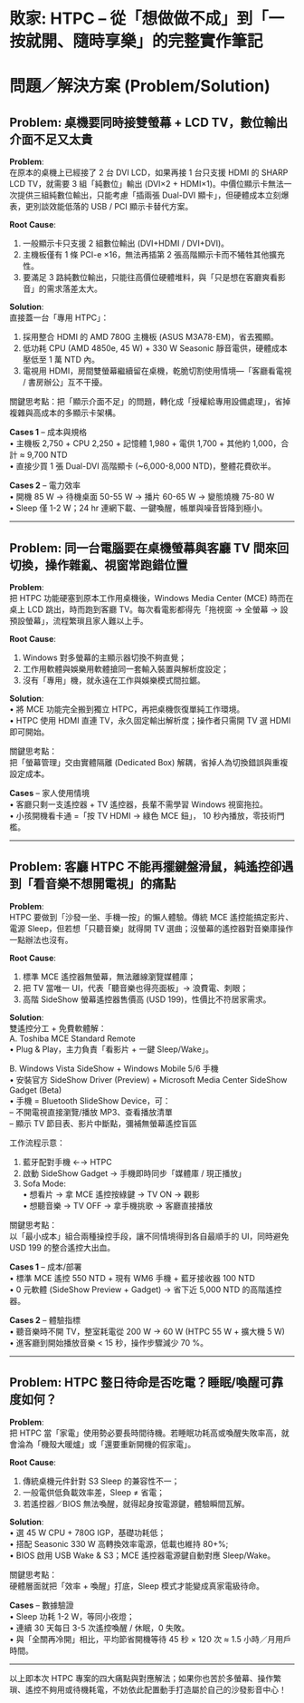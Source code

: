 # 敗家: HTPC – 從「想做做不成」到「一按就開、隨時享樂」的完整實作筆記  

# 問題／解決方案 (Problem/Solution)

## Problem: 桌機要同時接雙螢幕 + LCD TV，數位輸出介面不足又太貴

**Problem**:  
在原本的桌機上已經接了 2 台 DVI LCD，如果再接 1 台只支援 HDMI 的 SHARP LCD TV，就需要 3 組「純數位」輸出 (DVI×2 + HDMI×1)。中價位顯示卡無法一次提供三組純數位輸出，只能考慮「插兩張 Dual-DVI 顯卡」，但硬體成本立刻爆表，更別談效能低落的 USB / PCI 顯示卡替代方案。

**Root Cause**:  
1. 一般顯示卡只支援 2 組數位輸出 (DVI+HDMI / DVI+DVI)。  
2. 主機板僅有 1 條 PCI-e ×16，無法再插第 2 張高階顯示卡而不犧牲其他擴充性。  
3. 要滿足 3 路純數位輸出，只能往高價位硬體堆料，與「只是想在客廳爽看影音」的需求落差太大。

**Solution**:  
直接蓋一台「專用 HTPC」：  
1. 採用整合 HDMI 的 AMD 780G 主機板 (ASUS M3A78-EM)，省去獨顯。  
2. 低功耗 CPU (AMD 4850e, 45 W) + 330 W Seasonic 靜音電供，硬體成本壓低至 1 萬 NTD 內。  
3. 電視用 HDMI，房間雙螢幕繼續留在桌機，乾脆切割使用情境—「客廳看電視 / 書房辦公」互不干擾。  

關鍵思考點：把「顯示介面不足」的問題，轉化成「授權給專用設備處理」，省掉複雜與高成本的多顯示卡架構。

**Cases 1** – 成本與規格  
• 主機板 2,750 + CPU 2,250 + 記憶體 1,980 + 電供 1,700 + 其他約 1,000，合計 ≈ 9,700 NTD  
• 直接少買 1 張 Dual-DVI 高階顯卡 (~6,000-8,000 NTD)，整體花費砍半。

**Cases 2** – 電力效率  
• 開機 85 W → 待機桌面 50-55 W → 播片 60-65 W → 變態燒機 75-80 W  
• Sleep 僅 1-2 W；24 hr 連網下載、一鍵喚醒，帳單與噪音皆降到極小。

---

## Problem: 同一台電腦要在桌機螢幕與客廳 TV 間來回切換，操作雜亂、視窗常跑錯位置

**Problem**:  
把 HTPC 功能硬塞到原本工作用桌機後，Windows Media Center (MCE) 時而在桌上 LCD 跳出，時而跑到客廳 TV。每次看電影都得先「拖視窗 → 全螢幕 → 設預設螢幕」，流程繁瑣且家人難以上手。

**Root Cause**:  
1. Windows 對多螢幕的主顯示器切換不夠直覺；  
2. 工作用軟體與娛樂用軟體搶同一套輸入裝置與解析度設定；  
3. 沒有「專用」機，就永遠在工作與娛樂模式間拉鋸。

**Solution**:  
• 將 MCE 功能完全搬到獨立 HTPC，再把桌機恢復單純工作環境。  
• HTPC 使用 HDMI 直連 TV，永久固定輸出解析度；操作者只需開 TV 選 HDMI 即可開始。  

關鍵思考點：  
把「螢幕管理」交由實體隔離 (Dedicated Box) 解耦，省掉人為切換錯誤與重複設定成本。

**Cases** – 家人使用情境  
• 客廳只剩一支遙控器 + TV 遙控器，長輩不需學習 Windows 視窗拖拉。  
• 小孩開機看卡通 =「按 TV HDMI → 綠色 MCE 鈕」， 10 秒內播放，零技術門檻。

---

## Problem: 客廳 HTPC 不能再擺鍵盤滑鼠，純遙控卻遇到「看音樂不想開電視」的痛點

**Problem**:  
HTPC 要做到「沙發一坐、手機一按」的懶人體驗。傳統 MCE 遙控能搞定影片、電源 Sleep，但若想「只聽音樂」就得開 TV 選曲；沒螢幕的遙控器對音樂庫操作一點辦法也沒有。

**Root Cause**:  
1. 標準 MCE 遙控器無螢幕，無法離線瀏覽媒體庫；  
2. 把 TV 當唯一 UI，代表「聽音樂也得亮面板」→ 浪費電、刺眼；  
3. 高階 SideShow 螢幕遙控器售價高 (USD 199)，性價比不符居家需求。

**Solution**:  
雙遙控分工 + 免費軟體解：  
A. Toshiba MCE Standard Remote  
   • Plug & Play，主力負責「看影片 + 一鍵 Sleep/Wake」。  

B. Windows Vista SideShow + Windows Mobile 5/6 手機  
   • 安裝官方 SideShow Driver (Preview) + Microsoft Media Center SideShow Gadget (Beta)  
   • 手機 = Bluetooth SlideShow Device，可：  
     – 不開電視直接瀏覽/播放 MP3、查看播放清單  
     – 顯示 TV 節目表、影片中斷點，彌補無螢幕遙控盲區  

工作流程示意：  
1. 藍牙配對手機 ←→ HTPC  
2. 啟動 SideShow Gadget → 手機即時同步「媒體庫 / 現正播放」  
3. Sofa Mode:   
   • 想看片 → 拿 MCE 遙控按綠鍵 → TV ON → 觀影  
   • 想聽音樂 → TV OFF → 拿手機挑歌 → 客廳直接播放  

關鍵思考點：  
以「最小成本」組合兩種操控手段，讓不同情境得到各自最順手的 UI，同時避免 USD 199 的整合遙控大出血。

**Cases 1** – 成本/部署  
• 標準 MCE 遙控 550 NTD + 現有 WM6 手機 + 藍牙接收器 100 NTD  
• 0 元軟體 (SideShow Preview + Gadget) → 省下近 5,000 NTD 的高階遙控器。

**Cases 2** – 體驗指標  
• 聽音樂時不開 TV，整室耗電從 200 W → 60 W (HTPC 55 W + 擴大機 5 W)  
• 進客廳到開始播放音樂 < 15 秒，操作步驟減少 70 %。  

---

## Problem: HTPC 整日待命是否吃電？睡眠/喚醒可靠度如何？

**Problem**:  
把 HTPC 當「家電」使用勢必要長時間待機。若睡眠功耗高或喚醒失敗率高，就會淪為「機殼大暖爐」或「還要重新開機的假家電」。

**Root Cause**:  
1. 傳統桌機元件針對 S3 Sleep 的兼容性不一；  
2. 一般電供低負載效率差，Sleep ≠ 省電；  
3. 若遙控器／BIOS 無法喚醒，就得起身按電源鍵，體驗瞬間瓦解。

**Solution**:  
• 選 45 W CPU + 780G IGP，基礎功耗低；  
• 搭配 Seasonic 330 W 高轉換效率電源，低載也維持 80+%;  
• BIOS 啟用 USB Wake & S3；MCE 遙控器電源鍵自動對應 Sleep/Wake。  

關鍵思考點：  
硬體層面就把「效率 + 喚醒」打底，Sleep 模式才能變成真家電級待命。

**Cases** – 數據驗證  
• Sleep 功耗 1-2 W，等同小夜燈；  
• 連續 30 天每日 3-5 次遙控喚醒 / 休眠，0 失敗。  
• 與「全關再冷開」相比，平均節省開機等待 45 秒 × 120 次 ≈ 1.5 小時／月用戶時間。

---

以上即本次 HTPC 專案的四大痛點與對應解法；如果你也苦於多螢幕、操作繁瑣、遙控不夠用或待機耗電，不妨依此配置動手打造屬於自己的沙發影音中心！